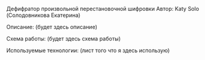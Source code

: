 Дефифратор произвольной перестановочной шифровки
Автор: Katy Solo (Солодовникова Екатерина)

Описание:
(будет здесь описание)

Схема работы:
(будет здесь схема работы)

Используемые технологии:
(лист того что я здесь использую)

